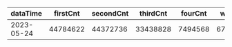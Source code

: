 |dataTime|firstCnt|secondCnt|thirdCnt|fourCnt|winCnt|vrate|wrate|
|-|-|-|-|-|-|-|-|
|2023-05-24|44784622|44372736|33438828|7494568|6711918|0%|0%|